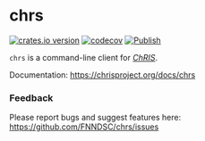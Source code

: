# chrs

[![crates.io version](https://img.shields.io/crates/v/chrs?label=version)](https://crates.io/crates/chrs)
[![codecov](https://codecov.io/gh/FNNDSC/chrs/branch/master/graph/badge.svg?flag=chrs&token=UOYL5NPYIP)](https://codecov.io/gh/FNNDSC/chrs)
[![Publish](https://github.com/FNNDSC/chrs/actions/workflows/release.yml/badge.svg)](https://github.com/FNNDSC/chrs/actions/workflows/release.yml)

`chrs` is a command-line client for [_ChRIS_](https://chrisproject.org).

Documentation: https://chrisproject.org/docs/chrs

### Feedback

Please report bugs and suggest features here: https://github.com/FNNDSC/chrs/issues
